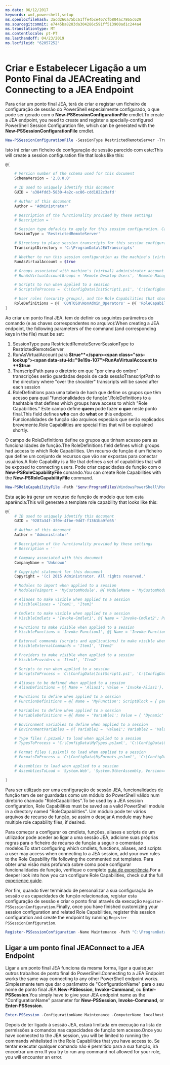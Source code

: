 ```yaml
---
ms.date: 06/12/2017
keywords: wmf,powershell,setup
ms.openlocfilehash: 3acd266a75bc61ffe4bce467cfb804ac7865c629
ms.sourcegitcommit: e7445ba8203da304286c591ff513900ad1c244a4
ms.translationtype: MT
ms.contentlocale: pt-PT
ms.lasthandoff: 04/23/2019
ms.locfileid: "62057252"
---
```

# <a name="creating-and-connecting-to-a-jea-endpoint"></a><span data-ttu-id="9e19a-102">Criar e Estabelecer Ligação a um Ponto Final da JEA</span><span class="sxs-lookup"><span data-stu-id="9e19a-102">Creating and Connecting to a JEA Endpoint</span></span>

<span data-ttu-id="9e19a-103">Para criar um ponto final JEA, terá de criar e registar um ficheiro de configuração de sessão do PowerShell especialmente configurado, o que pode ser gerado com o **New-PSSessionConfigurationFile** cmdlet.</span><span class="sxs-lookup"><span data-stu-id="9e19a-103">To create a JEA endpoint, you need to create and register a specially-configured PowerShell Session Configuration file, which can be generated with the **New-PSSessionConfigurationFile** cmdlet.</span></span>

```powershell
New-PSSessionConfigurationFile -SessionType RestrictedRemoteServer -TranscriptDirectory "C:\ProgramData\JEATranscripts" -RunAsVirtualAccount -RoleDefinitions @{ 'CONTOSO\NonAdmin_Operators' = @{ RoleCapabilities = 'Maintenance' }} -Path "$env:ProgramData\JEAConfiguration\Demo.pssc"
```

<span data-ttu-id="9e19a-104">Isto irá criar um ficheiro de configuração de sessão parecido com este:</span><span class="sxs-lookup"><span data-stu-id="9e19a-104">This will create a session configuration file that looks like this:</span></span>

```powershell
@{

    # Version number of the schema used for this document
    SchemaVersion = '2.0.0.0'

    # ID used to uniquely identify this document
    GUID = 'a384fdd3-5830-4a2c-ac86-cdd1822c3afd'

    # Author of this document
    Author = 'Administrator'

    # Description of the functionality provided by these settings
    # Description = ''

    # Session type defaults to apply for this session configuration. Can be 'RestrictedRemoteServer' (recommended), 'Empty', or 'Default'
    SessionType = 'RestrictedRemoteServer'

    # Directory to place session transcripts for this session configuration
    TranscriptDirectory = 'C:\ProgramData\JEATranscripts'

    # Whether to run this session configuration as the machine's (virtual) administrator account
    RunAsVirtualAccount = $true

    # Groups associated with machine's (virtual) administrator account
    # RunAsVirtualAccountGroups = 'Remote Desktop Users', 'Remote Management Users'

    # Scripts to run when applied to a session
    # ScriptsToProcess = 'C:\ConfigData\InitScript1.ps1', 'C:\ConfigData\InitScript2.ps1'

    # User roles (security groups), and the Role Capabilities that should be applied to them when applied to a session
    RoleDefinitions = @{ 'CONTOSO\NonAdmin_Operators' = @{ 'RoleCapabilities' = 'Maintenance' } }
}
```

<span data-ttu-id="9e19a-105">Ao criar um ponto final JEA, tem de definir os seguintes parâmetros do comando (e as chaves correspondentes no arquivo):</span><span class="sxs-lookup"><span data-stu-id="9e19a-105">When creating a JEA endpoint, the following parameters of the command (and corresponding keys in the file) must be set:</span></span>

1. <span data-ttu-id="9e19a-106">SessionType para RestrictedRemoteServer</span><span class="sxs-lookup"><span data-stu-id="9e19a-106">SessionType to RestrictedRemoteServer</span></span>
2. <span data-ttu-id="9e19a-107">RunAsVirtualAccount para **$true**</span><span class="sxs-lookup"><span data-stu-id="9e19a-107">RunAsVirtualAccount to **$true**</span></span>
3. <span data-ttu-id="9e19a-108">TranscriptPath para o diretório em que "por cima do ombro" transcrições serão guardadas depois de cada sessão</span><span class="sxs-lookup"><span data-stu-id="9e19a-108">TranscriptPath to the directory where "over the shoulder" transcripts will be saved after each session</span></span>
4. <span data-ttu-id="9e19a-109">RoleDefinitions para uma tabela de hash que define os grupos que têm acesso para qual "funcionalidades de função".</span><span class="sxs-lookup"><span data-stu-id="9e19a-109">RoleDefinitions to a hashtable that defines which groups have access to which "Role Capabilities."</span></span> <span data-ttu-id="9e19a-110">Este campo define **quem** pode fazer **o que** neste ponto final.</span><span class="sxs-lookup"><span data-stu-id="9e19a-110">This field defines **who** can do **what** on this endpoint.</span></span> <span data-ttu-id="9e19a-111">Funcionalidades de função são arquivos especiais que serão explicados brevemente.</span><span class="sxs-lookup"><span data-stu-id="9e19a-111">Role Capabilities are special files that will be explained shortly.</span></span>

<span data-ttu-id="9e19a-112">O campo de RoleDefinitions define os grupos que tinham acesso para as funcionalidades de função.</span><span class="sxs-lookup"><span data-stu-id="9e19a-112">The RoleDefinitions field defines which groups had access to which Role Capabilities.</span></span> <span data-ttu-id="9e19a-113">Um recurso de função é um ficheiro que define um conjunto de recursos que vão ser expostas para conectar usuários.</span><span class="sxs-lookup"><span data-stu-id="9e19a-113">A Role Capability is a file that defines a set of capabilities that will be exposed to connecting users.</span></span>
<span data-ttu-id="9e19a-114">Pode criar capacidades de função com o **New-PSRoleCapabilityFile** comando.</span><span class="sxs-lookup"><span data-stu-id="9e19a-114">You can create Role Capabilities with the **New-PSRoleCapabilityFile** command.</span></span>

```powershell
New-PSRoleCapabilityFile -Path "$env:ProgramFiles\WindowsPowerShell\Modules\DemoModule\RoleCapabilities\Maintenance.psrc"
```

<span data-ttu-id="9e19a-115">Esta ação irá gerar um recurso de função de modelo que tem esta aparência:</span><span class="sxs-lookup"><span data-stu-id="9e19a-115">This will generate a template role capability that looks like this:</span></span>

```powershell
@{
    # ID used to uniquely identify this document
    GUID = '9287a34f-3f0e-4fbe-9dd7-f1361ba9fd65'

    # Author of this document
    Author = 'Administrator'

    # Description of the functionality provided by these settings
    # Description = ''

    # Company associated with this document
    CompanyName = 'Unknown'

    # Copyright statement for this document
    Copyright = '(c) 2015 Administrator. All rights reserved.'

    # Modules to import when applied to a session
    # ModulesToImport = 'MyCustomModule', @{ ModuleName = 'MyCustomModule'; ModuleVersion = '1.0.0.0'; GUID = '4d30d5f0-cb16-4898-812d-f20a6c596bdf' }

    # Aliases to make visible when applied to a session
    # VisibleAliases = 'Item1', 'Item2'

    # Cmdlets to make visible when applied to a session
    # VisibleCmdlets = 'Invoke-Cmdlet1', @{ Name = 'Invoke-Cmdlet2'; Parameters = @{ Name = 'Parameter1'; ValidateSet = 'Item1', 'Item2' }, @{ Name = 'Parameter2'; ValidatePattern = 'L*' } }

    # Functions to make visible when applied to a session
    # VisibleFunctions = 'Invoke-Function1', @{ Name = 'Invoke-Function2'; Parameters = @{ Name = 'Parameter1'; ValidateSet = 'Item1', 'Item2' }, @{ Name = 'Parameter2'; ValidatePattern = 'L*' } }

    # External commands (scripts and applications) to make visible when applied to a session
    # VisibleExternalCommands = 'Item1', 'Item2'

    # Providers to make visible when applied to a session
    # VisibleProviders = 'Item1', 'Item2'

    # Scripts to run when applied to a session
    # ScriptsToProcess = 'C:\ConfigData\InitScript1.ps1', 'C:\ConfigData\InitScript2.ps1'

    # Aliases to be defined when applied to a session
    # AliasDefinitions = @{ Name = 'Alias1'; Value = 'Invoke-Alias1'}, @{ Name = 'Alias2'; Value = 'Invoke-Alias2'}

    # Functions to define when applied to a session
    # FunctionDefinitions = @{ Name = 'MyFunction'; ScriptBlock = { param($MyInput) $MyInput } }

    # Variables to define when applied to a session
    # VariableDefinitions = @{ Name = 'Variable1'; Value = { 'Dynamic' + 'InitialValue' } }, @{ Name = 'Variable2'; Value = 'StaticInitialValue' }

    # Environment variables to define when applied to a session
    # EnvironmentVariables = @{ Variable1 = 'Value1'; Variable2 = 'Value2' }

    # Type files (.ps1xml) to load when applied to a session
    # TypesToProcess = 'C:\ConfigData\MyTypes.ps1xml', 'C:\ConfigData\OtherTypes.ps1xml'

    # Format files (.ps1xml) to load when applied to a session
    # FormatsToProcess = 'C:\ConfigData\MyFormats.ps1xml', 'C:\ConfigData\OtherFormats.ps1xml'

    # Assemblies to load when applied to a session
    # AssembliesToLoad = 'System.Web', 'System.OtherAssembly, Version=4.0.0.0, Culture=neutral, PublicKeyToken=b03f5f7f11d50a3a'

}
```

<span data-ttu-id="9e19a-116">Para ser utilizado por uma configuração de sessão JEA, funcionalidades de função tem de ser guardadas como um módulo do PowerShell válido num diretório chamado "RoleCapabilities".</span><span class="sxs-lookup"><span data-stu-id="9e19a-116">To be used by a JEA session configuration, Role Capabilities must be saved as a valid PowerShell module in a directory named "RoleCapabilities".</span></span> <span data-ttu-id="9e19a-117">Um módulo pode ter vários arquivos de recurso de função, se assim o desejar.</span><span class="sxs-lookup"><span data-stu-id="9e19a-117">A module may have multiple role capability files, if desired.</span></span>

<span data-ttu-id="9e19a-118">Para começar a configurar os cmdlets, funções, aliases e scripts de um utilizador pode aceder ao ligar a uma sessão JEA, adicione suas próprias regras para o ficheiro de recurso de função a seguir o comentado modelos.</span><span class="sxs-lookup"><span data-stu-id="9e19a-118">To start configuring which cmdlets, functions, aliases, and scripts a user may access when connecting to a JEA session, add your own rules to the Role Capability file following the commented out templates.</span></span> <span data-ttu-id="9e19a-119">Para obter uma visão mais profunda sobre como pode configurar funcionalidades de função, verifique o completo [guia de experiência](http://aka.ms/JEA).</span><span class="sxs-lookup"><span data-stu-id="9e19a-119">For a deeper look into how you can configure Role Capabilities, check out the full [experience guide](http://aka.ms/JEA).</span></span>

<span data-ttu-id="9e19a-120">Por fim, quando tiver terminado de personalizar a sua configuração de sessão e as capacidades de função relacionadas, registar esta configuração de sessão e criar o ponto final através da execução `Register-PSSessionConfiguration`.</span><span class="sxs-lookup"><span data-stu-id="9e19a-120">Finally, once you have finished customizing your session configuration and related Role Capabilities, register this session configuration and create the endpoint by running `Register-PSSessionConfiguration`.</span></span>

```powershell
Register-PSSessionConfiguration -Name Maintenance -Path "C:\ProgramData\JEAConfiguration\Demo.pssc"
```

## <a name="connect-to-a-jea-endpoint"></a><span data-ttu-id="9e19a-121">Ligar a um ponto final JEA</span><span class="sxs-lookup"><span data-stu-id="9e19a-121">Connect to a JEA Endpoint</span></span>

<span data-ttu-id="9e19a-122">Ligar a um ponto final JEA funciona da mesma forma, ligar a quaisquer outros trabalhos de ponto final do PowerShell.</span><span class="sxs-lookup"><span data-stu-id="9e19a-122">Connecting to a JEA Endpoint works the same way connecting to any other PowerShell endpoint works.</span></span>
<span data-ttu-id="9e19a-123">Simplesmente tem que dar o parâmetro de "ConfigurationName" para o seu nome de ponto final JEA **New-PSSession**, **Invoke-Command**, ou **Enter-PSSession**.</span><span class="sxs-lookup"><span data-stu-id="9e19a-123">You simply have to give your JEA endpoint name as the "ConfigurationName" parameter for **New-PSSession**, **Invoke-Command**, or **Enter-PSSession**.</span></span>

```powershell
Enter-PSSession -ConfigurationName Maintenance -ComputerName localhost
```

<span data-ttu-id="9e19a-124">Depois de ter ligado à sessão JEA, estará limitada em execução na lista de permissões a comandos nas capacidades de função tem acesso.</span><span class="sxs-lookup"><span data-stu-id="9e19a-124">Once you have connected to the JEA session, you will be limited to running the commands whitelisted in the Role Capabilities that you have access to.</span></span> <span data-ttu-id="9e19a-125">Se tentar executar qualquer comando não é permitido para a sua função, irá encontrar um erro.</span><span class="sxs-lookup"><span data-stu-id="9e19a-125">If you try to run any command not allowed for your role, you will encounter an error.</span></span>